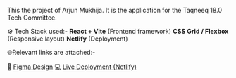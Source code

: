 This the project of Arjun Mukhija.
It is the application for the Taqneeq 18.0 Tech Committee.

⚙️ Tech Stack used:-
**React + Vite** (Frontend framework)
**CSS Grid / Flexbox** (Responsive layout) 
**Netlify** (Deployment)

🌐Relevant links are attached:-

🎨 [Figma Design]([https://www.figma.com/file/your-link-here](https://www.figma.com/design/tvlF24bsKSvYzmyTkmpZxV/TQ-Tech?node-id=0-1&t=FwPtnhVVgrJlWBjF-1))
💻 [Live Deployment (Netlify)]((https://arjuntq.netlify.app/))


